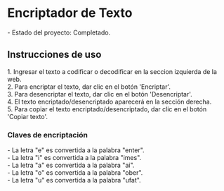 <h1>Encriptador de Texto</h1>
- Estado del proyecto: Completado.

<h2>Instrucciones de uso</h2>
1. Ingresar el texto a codificar o decodificar en la seccion izquierda de la web. <br>
2. Para encriptar el texto, dar clic en el botón 'Encriptar'. <br>
3. Para desencriptar el texto, dar clic en el botón 'Desencriptar'. <br>
4. El texto encriptado/desencriptado aparecerá en la sección derecha. <br>
5. Para copiar el texto encriptado/desencriptado, dar clic en el botón 'Copiar texto'. <br>

<h3>Claves de encriptación</h3>
- La letra "e" es convertida a la palabra "enter". <br>
- La letra "i" es convertida a la palabra "imes". <br>
- La letra "a" es convertida a la palabra "ai". <br>
- La letra "o" es convertida a la palabra "ober". <br>
- La letra "u" es convertida a la palabra "ufat". <br>
